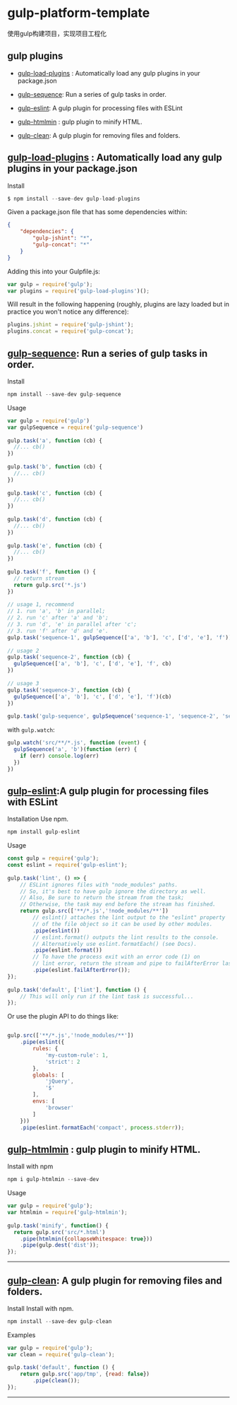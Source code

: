 # gulp-platform-template
使用gulp构建项目，实现项目工程化

## gulp plugins

+ [gulp-load-plugins](https://www.npmjs.com/package/gulp-load-plugins) : Automatically load any gulp plugins in your package.json

+ [gulp-sequence](https://www.npmjs.com/package/gulp-sequence/): Run a series of gulp tasks in order.

+ [gulp-eslint](https://www.npmjs.com/package/gulp-eslint/): A gulp plugin for processing files with ESLint

+ [gulp-htmlmin](https://www.npmjs.com/package/gulp-htmlmin/) : gulp plugin to minify HTML.

+ [gulp-clean](https://www.npmjs.com/package/gulp-clean): A gulp plugin for removing files and folders.


## [gulp-load-plugins](https://www.npmjs.com/package/gulp-load-plugins) : Automatically load any gulp plugins in your package.json

Install

~~~javascript
$ npm install --save-dev gulp-load-plugins
~~~

Given a package.json file that has some dependencies within:

~~~json
{
    "dependencies": {
        "gulp-jshint": "*",
        "gulp-concat": "*"
    }
}
~~~

Adding this into your Gulpfile.js:

~~~javascript
var gulp = require('gulp');
var plugins = require('gulp-load-plugins')();
~~~

Will result in the following happening (roughly, plugins are lazy loaded but in practice you won't notice any difference):

~~~javascript
plugins.jshint = require('gulp-jshint');
plugins.concat = require('gulp-concat');
~~~

## [gulp-sequence](https://www.npmjs.com/package/gulp-sequence/): Run a series of gulp tasks in order.

Install

~~~javascript
npm install --save-dev gulp-sequence
~~~

Usage

~~~javascript
var gulp = require('gulp')
var gulpSequence = require('gulp-sequence')
 
gulp.task('a', function (cb) {
  //... cb() 
})
 
gulp.task('b', function (cb) {
  //... cb() 
})
 
gulp.task('c', function (cb) {
  //... cb() 
})
 
gulp.task('d', function (cb) {
  //... cb() 
})
 
gulp.task('e', function (cb) {
  //... cb() 
})
 
gulp.task('f', function () {
  // return stream 
  return gulp.src('*.js')
})
 
// usage 1, recommend 
// 1. run 'a', 'b' in parallel; 
// 2. run 'c' after 'a' and 'b'; 
// 3. run 'd', 'e' in parallel after 'c'; 
// 3. run 'f' after 'd' and 'e'. 
gulp.task('sequence-1', gulpSequence(['a', 'b'], 'c', ['d', 'e'], 'f'))
 
// usage 2 
gulp.task('sequence-2', function (cb) {
  gulpSequence(['a', 'b'], 'c', ['d', 'e'], 'f', cb)
})
 
// usage 3 
gulp.task('sequence-3', function (cb) {
  gulpSequence(['a', 'b'], 'c', ['d', 'e'], 'f')(cb)
})
 
gulp.task('gulp-sequence', gulpSequence('sequence-1', 'sequence-2', 'sequence-3'))
~~~

with `gulp.watch`:

~~~javascript
gulp.watch('src/**/*.js', function (event) {
  gulpSequence('a', 'b')(function (err) {
    if (err) console.log(err)
  })
})
~~~


## [gulp-eslint](https://www.npmjs.com/package/gulp-eslint/):A gulp plugin for processing files with ESLint

Installation
Use npm.

~~~javascript
npm install gulp-eslint
~~~

Usage

~~~javascript
const gulp = require('gulp');
const eslint = require('gulp-eslint');
 
gulp.task('lint', () => {
    // ESLint ignores files with "node_modules" paths. 
    // So, it's best to have gulp ignore the directory as well. 
    // Also, Be sure to return the stream from the task; 
    // Otherwise, the task may end before the stream has finished. 
    return gulp.src(['**/*.js','!node_modules/**'])
        // eslint() attaches the lint output to the "eslint" property 
        // of the file object so it can be used by other modules. 
        .pipe(eslint())
        // eslint.format() outputs the lint results to the console. 
        // Alternatively use eslint.formatEach() (see Docs). 
        .pipe(eslint.format())
        // To have the process exit with an error code (1) on 
        // lint error, return the stream and pipe to failAfterError last. 
        .pipe(eslint.failAfterError());
});
 
gulp.task('default', ['lint'], function () {
    // This will only run if the lint task is successful... 
});

~~~

Or use the plugin API to do things like:

~~~javascript

gulp.src(['**/*.js','!node_modules/**'])
    .pipe(eslint({
        rules: {
            'my-custom-rule': 1,
            'strict': 2
        },
        globals: [
            'jQuery',
            '$'
        ],
        envs: [
            'browser'
        ]
    }))
    .pipe(eslint.formatEach('compact', process.stderr));

~~~

## [gulp-htmlmin](https://www.npmjs.com/package/gulp-htmlmin/) : gulp plugin to minify HTML.

Install with npm

~~~javascript
npm i gulp-htmlmin --save-dev
~~~

Usage

~~~javascript
var gulp = require('gulp');
var htmlmin = require('gulp-htmlmin');
 
gulp.task('minify', function() {
  return gulp.src('src/*.html')
    .pipe(htmlmin({collapseWhitespace: true}))
    .pipe(gulp.dest('dist'));
});
~~~
----

## [gulp-clean](https://www.npmjs.com/package/gulp-clean): A gulp plugin for removing files and folders.

Install
Install with npm.

~~~javascript
npm install --save-dev gulp-clean
~~~

Examples

~~~javascript
var gulp = require('gulp');
var clean = require('gulp-clean');
 
gulp.task('default', function () {
    return gulp.src('app/tmp', {read: false})
        .pipe(clean());
});
~~~

----
